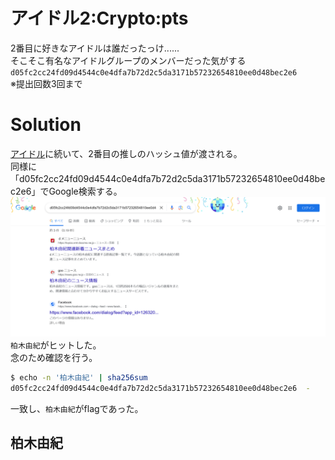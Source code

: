# アイドル2:Crypto:pts
2番目に好きなアイドルは誰だったっけ......  
そこそこ有名なアイドルグループのメンバーだった気がする  
`d05fc2cc24fd09d4544c0e4dfa7b72d2c5da3171b57232654810ee0d48bec2e6`  
※提出回数3回まで  

# Solution
[アイドル](../アイドル)に続いて、2番目の推しのハッシュ値が渡される。  
同様に「d05fc2cc24fd09d4544c0e4dfa7b72d2c5da3171b57232654810ee0d48bec2e6」でGoogle検索する。  
![d05fc2cc24fd09d4544c0e4dfa7b72d2c5da3171b57232654810ee0d48bec2e6.png](images/d05fc2cc24fd09d4544c0e4dfa7b72d2c5da3171b57232654810ee0d48bec2e6.png)  
`柏木由紀`がヒットした。  
念のため確認を行う。  
```bash
$ echo -n '柏木由紀' | sha256sum
d05fc2cc24fd09d4544c0e4dfa7b72d2c5da3171b57232654810ee0d48bec2e6  -
```
一致し、`柏木由紀`がflagであった。  

## 柏木由紀
